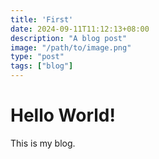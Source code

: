 ```yaml
---
title: 'First'
date: 2024-09-11T11:12:13+08:00
description: "A blog post"
image: "/path/to/image.png"
type: "post"
tags: ["blog"]
---
```


# Hello World!
This is my blog.
